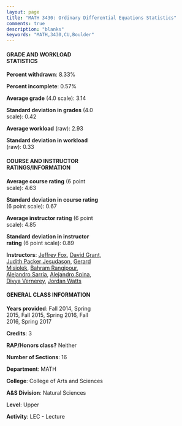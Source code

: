```yaml
---
layout: page
title: "MATH 3430: Ordinary Differential Equations Statistics"
comments: true
description: "blanks"
keywords: "MATH,3430,CU,Boulder"
---
```

<head>
<script src="https://ajax.googleapis.com/ajax/libs/jquery/2.1.3/jquery.min.js"></script>
<script src="https://dl.dropboxusercontent.com/s/pc42nxpaw1ea4o9/highcharts.js?dl=0"></script>
<!-- <script src="../assets/js/highcharts.js"></script> -->
<style type="text/css">@font-face {
	font-family: "Bebas Neue";
	src: url(https://www.filehosting.org/file/details/544349/BebasNeue Regular.otf) format("opentype");
	}
	h1.Bebas { 
		font-family: "Bebas Neue", Verdana, Tahoma;
	}
</style>
</head>
<body>
	<div id="container" style="float: right; width: 45%; height: 88%; margin-left: 2.5%; margin-right: 2.5%;"></div>
	<script language="JavaScript">
		$(document).ready(function() {
		var chart = {type: 'column'};
		var title = {text: 'Grade Distribution'};
		var xAxis = {categories: ['A','B','C','D','F'],crosshair: true};
		var yAxis = {min: 0,title: {text: 'Percentage'}};
		var tooltip = {headerFormat: '<center><b><span style="font-size:20px">{point.key}</span></b></center>',
		               pointFormat: '<td style="padding:0"><b>{point.y:.1f}%</b></td>',
		               footerFormat: '</table>',shared: true,useHTML: true};
		var plotOptions = {column: {pointPadding: 0.0,borderWidth: 0}};  
		var credits = {enabled: false};var series= [{name: 'Percent',data: [48.76,28.51,15.64,4.06,3.04,]}];
		var json = {};
		json.chart = chart;
		json.title = title;
		json.tooltip = tooltip;
		json.xAxis = xAxis;
		json.yAxis = yAxis;  
		json.series = series;
		json.plotOptions = plotOptions;  
		json.credits = credits;
		$('#container').highcharts(json);
	});
	</script>
</body>
			   
#### GRADE AND WORKLOAD STATISTICS

**Percent withdrawn**: 8.33%

**Percent incomplete**: 0.57%

**Average grade** (4.0 scale): 3.14

**Standard deviation in grades** (4.0 scale): 0.42

**Average workload** (raw): 2.93

**Standard deviation in workload** (raw): 0.33

#### COURSE AND INSTRUCTOR RATINGS/INFORMATION

**Average course rating** (6 point scale): 4.63

**Standard deviation in course rating** (6 point scale): 0.67

**Average instructor rating** (6 point scale): 4.85

**Standard deviation in instructor rating** (6 point scale): 0.89

**Instructors**: <a href='../../instructors/Jeffrey_Fox'>Jeffrey Fox</a>, <a href='../../instructors/David_Grant'>David Grant</a>, <a href='../../instructors/Judith_Packer_Jesudason'>Judith Packer Jesudason</a>, <a href='../../instructors/Gerard_Misiolek'>Gerard Misiolek</a>, <a href='../../instructors/Bahram_Rangipour'>Bahram Rangipour</a>, <a href='../../instructors/Alejandro_Sarria'>Alejandro Sarria</a>, <a href='../../instructors/Alejandro_Spina'>Alejandro Spina</a>, <a href='../../instructors/Divya_Vernerey'>Divya Vernerey</a>, <a href='../../instructors/Jordan_Watts'>Jordan Watts</a>

#### GENERAL CLASS INFORMATION

**Years provided**: Fall 2014, Spring 2015, Fall 2015, Spring 2016, Fall 2016, Spring 2017

**Credits**: 3

**RAP/Honors class?** Neither

**Number of Sections**: 16

**Department**: MATH

**College**: College of Arts and Sciences

**A&S Division**: Natural Sciences

**Level**: Upper

**Activity**: LEC - Lecture

